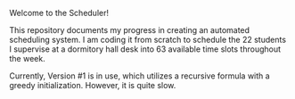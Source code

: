 Welcome to the Scheduler!

This repository documents my progress in creating an automated scheduling system. I am coding it from scratch to schedule the 22 students I supervise at a dormitory hall desk into 63 available time slots throughout the week.

Currently, Version #1 is in use, which utilizes a recursive formula with a greedy initialization. However, it is quite slow.
